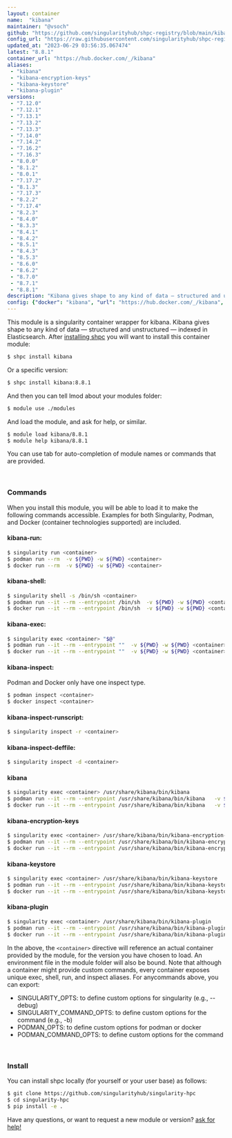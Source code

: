 ```yaml
---
layout: container
name:  "kibana"
maintainer: "@vsoch"
github: "https://github.com/singularityhub/shpc-registry/blob/main/kibana/container.yaml"
config_url: "https://raw.githubusercontent.com/singularityhub/shpc-registry/main/kibana/container.yaml"
updated_at: "2023-06-29 03:56:35.067474"
latest: "8.8.1"
container_url: "https://hub.docker.com/_/kibana"
aliases:
 - "kibana"
 - "kibana-encryption-keys"
 - "kibana-keystore"
 - "kibana-plugin"
versions:
 - "7.12.0"
 - "7.12.1"
 - "7.13.1"
 - "7.13.2"
 - "7.13.3"
 - "7.14.0"
 - "7.14.2"
 - "7.16.2"
 - "7.16.3"
 - "8.0.0"
 - "8.1.2"
 - "8.0.1"
 - "7.17.2"
 - "8.1.3"
 - "7.17.3"
 - "8.2.2"
 - "7.17.4"
 - "8.2.3"
 - "8.4.0"
 - "8.3.3"
 - "8.4.1"
 - "8.4.2"
 - "8.5.1"
 - "8.4.3"
 - "8.5.3"
 - "8.6.0"
 - "8.6.2"
 - "8.7.0"
 - "8.7.1"
 - "8.8.1"
description: "Kibana gives shape to any kind of data — structured and unstructured — indexed in Elasticsearch."
config: {"docker": "kibana", "url": "https://hub.docker.com/_/kibana", "maintainer": "@vsoch", "description": "Kibana gives shape to any kind of data \u2014 structured and unstructured \u2014 indexed in Elasticsearch.", "latest": {"8.8.1": "sha256:0ce1b8559ae3ecfe36b0114420b27549d539067745285667cc3f794347707c0f"}, "tags": {"7.12.0": "sha256:767581addfa1f3c0520774a30c5d872bbc8f833e172d93685baf89c579a1808a", "7.12.1": "sha256:e96f8b6a90db0b4ba804f7023922448a1d752a85e77f6c645ec309fa0328627d", "7.13.1": "sha256:298a8520298f229f4be784f8fb204976b4e5215b89968f82bc45a469c00933ab", "7.13.2": "sha256:3d975ad10f72f05e3b572302f5545206de7be1d3f1d7060ce42cc8d5fa8efc78", "7.13.3": "sha256:17e13d811898aac8bfe6f4bf58c287381aaafa1fef1435f60b56886a30ec4500", "7.14.0": "sha256:7188839aee88057c1f92aaff12d6ca4f54f5f89c1a07caedbc0247c4ec041392", "7.14.2": "sha256:d3eaf39c5aae353a9edae380030188ed712547a31954c8057d069ef8f2d8cbba", "7.16.2": "sha256:cbff0e7f8200798130dc9ebca666c89d440f203272d66b007763ef554b21d0f0", "7.16.3": "sha256:a9bb1d796ca13a9d658c7ca4e3ca78ec555e532256ee3246addcf7606cc55527", "8.0.0": "sha256:498cfc53922d8299baa88e5a0f306a7fbf7f50bd85ac79b4eb43cbfd2ed89ec9", "8.1.2": "sha256:16522ca04a01c252ff4785f0c8102178995d3bc31bb4302abc49903623fad3b6", "8.0.1": "sha256:1ec3a471e124c74a404c0d15820ff038d6e68241788bc6ff77b6462adedc654e", "7.17.2": "sha256:214302162d75a7c8ade156b3298f3e12ba275bc537503109f13a8caac33fbef0", "8.1.3": "sha256:54160acbcec72562994675bcc84ff5241c54d0ad1e89cc6c5c1236b15f210b8f", "7.17.3": "sha256:e2e2031c15be40af4369fe04db4d91d65976b39c06f70447d878a1d44b9915be", "8.2.2": "sha256:cf34801f36a2e79c834b3cdeb0a3463ff34b8d8588c3ccdd47212c4e0753f8a5", "7.17.4": "sha256:13572cada04ff3730aa7cb6ebc0e0f28e0ae7b4a3a4304fff5104e011b2cba05", "8.2.3": "sha256:d285696735a16772037f6ef7e763a9a347d2538c9ffd584f64c854b01a37f5d7", "8.4.0": "sha256:5c264dd22279f9285175f547d34d76ad7f370070d7ff2f3dffb000dd0f7cf5af", "8.3.3": "sha256:f62c3a08d9c9b9b8f1ac9ea02e370cf75094312cb6e51ffd83a9504174daa786", "8.4.1": "sha256:3f73f7b286c1821f4c238497ed972bbcc3d1b2796da8a660b15f8a891b7c2d29", "8.4.2": "sha256:8117be633ad6c81a49edbbf08ced1c816b06cbd3de6f37f4bfbc6a981b3b9271", "8.5.1": "sha256:09d6267c4d0433f5a52d3ade36a518adfaab0ef1b43951a0c064cb0e00b2c914", "8.4.3": "sha256:88b09cc593f6808cb9dfc8c3c13d94aa3c798b16f0a40d66247bd5be91a318d5", "8.5.3": "sha256:bb02932d930f2f23c9ef3047b990095b07b5e8b04c7f1831dd0c99cd199a57ec", "8.6.0": "sha256:71d8a59d32b181c3b3c04a4fecf2197f00eb381659510d04261c2cd5d43a0225", "8.6.2": "sha256:a2867926b3fc1c72731c35b428aca04fa819e62e910e06896ad0472d35921380", "8.7.0": "sha256:d5deba6a2303797077d1290b4c23cd34290bf29f5982baf557e946b921b90c31", "8.7.1": "sha256:09caa0fa6eedcad5b9cf8ecb73b4e33765b5886f12b144fb2c1ed01744d8a8ea", "8.8.1": "sha256:0ce1b8559ae3ecfe36b0114420b27549d539067745285667cc3f794347707c0f"}, "aliases": {"kibana": "/usr/share/kibana/bin/kibana", "kibana-encryption-keys": "/usr/share/kibana/bin/kibana-encryption-keys", "kibana-keystore": "/usr/share/kibana/bin/kibana-keystore", "kibana-plugin": "/usr/share/kibana/bin/kibana-plugin"}}
---
```


This module is a singularity container wrapper for kibana.
Kibana gives shape to any kind of data — structured and unstructured — indexed in Elasticsearch.
After [installing shpc](#install) you will want to install this container module:


```bash
$ shpc install kibana
```

Or a specific version:

```bash
$ shpc install kibana:8.8.1
```

And then you can tell lmod about your modules folder:

```bash
$ module use ./modules
```

And load the module, and ask for help, or similar.

```bash
$ module load kibana/8.8.1
$ module help kibana/8.8.1
```

You can use tab for auto-completion of module names or commands that are provided.

<br>

### Commands

When you install this module, you will be able to load it to make the following commands accessible.
Examples for both Singularity, Podman, and Docker (container technologies supported) are included.

#### kibana-run:

```bash
$ singularity run <container>
$ podman run --rm  -v ${PWD} -w ${PWD} <container>
$ docker run --rm  -v ${PWD} -w ${PWD} <container>
```

#### kibana-shell:

```bash
$ singularity shell -s /bin/sh <container>
$ podman run --it --rm --entrypoint /bin/sh  -v ${PWD} -w ${PWD} <container>
$ docker run --it --rm --entrypoint /bin/sh  -v ${PWD} -w ${PWD} <container>
```

#### kibana-exec:

```bash
$ singularity exec <container> "$@"
$ podman run --it --rm --entrypoint ""  -v ${PWD} -w ${PWD} <container> "$@"
$ docker run --it --rm --entrypoint ""  -v ${PWD} -w ${PWD} <container> "$@"
```

#### kibana-inspect:

Podman and Docker only have one inspect type.

```bash
$ podman inspect <container>
$ docker inspect <container>
```

#### kibana-inspect-runscript:

```bash
$ singularity inspect -r <container>
```

#### kibana-inspect-deffile:

```bash
$ singularity inspect -d <container>
```


#### kibana

```bash
$ singularity exec <container> /usr/share/kibana/bin/kibana
$ podman run --it --rm --entrypoint /usr/share/kibana/bin/kibana   -v ${PWD} -w ${PWD} <container> -c " $@"
$ docker run --it --rm --entrypoint /usr/share/kibana/bin/kibana   -v ${PWD} -w ${PWD} <container> -c " $@"
```


#### kibana-encryption-keys

```bash
$ singularity exec <container> /usr/share/kibana/bin/kibana-encryption-keys
$ podman run --it --rm --entrypoint /usr/share/kibana/bin/kibana-encryption-keys   -v ${PWD} -w ${PWD} <container> -c " $@"
$ docker run --it --rm --entrypoint /usr/share/kibana/bin/kibana-encryption-keys   -v ${PWD} -w ${PWD} <container> -c " $@"
```


#### kibana-keystore

```bash
$ singularity exec <container> /usr/share/kibana/bin/kibana-keystore
$ podman run --it --rm --entrypoint /usr/share/kibana/bin/kibana-keystore   -v ${PWD} -w ${PWD} <container> -c " $@"
$ docker run --it --rm --entrypoint /usr/share/kibana/bin/kibana-keystore   -v ${PWD} -w ${PWD} <container> -c " $@"
```


#### kibana-plugin

```bash
$ singularity exec <container> /usr/share/kibana/bin/kibana-plugin
$ podman run --it --rm --entrypoint /usr/share/kibana/bin/kibana-plugin   -v ${PWD} -w ${PWD} <container> -c " $@"
$ docker run --it --rm --entrypoint /usr/share/kibana/bin/kibana-plugin   -v ${PWD} -w ${PWD} <container> -c " $@"
```



In the above, the `<container>` directive will reference an actual container provided
by the module, for the version you have chosen to load. An environment file in the
module folder will also be bound. Note that although a container
might provide custom commands, every container exposes unique exec, shell, run, and
inspect aliases. For anycommands above, you can export:

 - SINGULARITY_OPTS: to define custom options for singularity (e.g., --debug)
 - SINGULARITY_COMMAND_OPTS: to define custom options for the command (e.g., -b)
 - PODMAN_OPTS: to define custom options for podman or docker
 - PODMAN_COMMAND_OPTS: to define custom options for the command

<br>

### Install

You can install shpc locally (for yourself or your user base) as follows:

```bash
$ git clone https://github.com/singularityhub/singularity-hpc
$ cd singularity-hpc
$ pip install -e .
```

Have any questions, or want to request a new module or version? [ask for help!](https://github.com/singularityhub/singularity-hpc/issues)